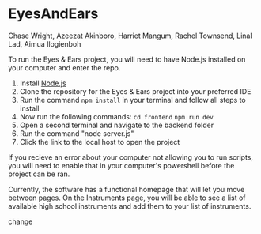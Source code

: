 # EyesAndEars
Chase Wright, Azeezat Akinboro, Harriet Mangum, Rachel Townsend, Linal Lad, Aimua Ilogienboh

To run the Eyes & Ears project, you will need to have Node.js installed on your computer and enter the repo.

1) Install [Node.js](https://nodejs.org/en)
2) Clone the repository for the Eyes & Ears project into your preferred IDE
3) Run the command ```npm install``` in your terminal and follow all steps to install
4) Now run the following commands: ```cd frontend``` ```npm run dev```
5) Open a second terminal and navigate to the backend folder
6) Run the command "node server.js"
7) Click the link to the local host to open the project

If you recieve an error about your computer not allowing you to run scripts, you will need to enable that in your computer's powershell before the project can be ran.

Currently, the software has a functional homepage that will let you move between pages. On the Instruments page, you will be able to see a list of available high school instruments and add them to your list of instruments.

change

